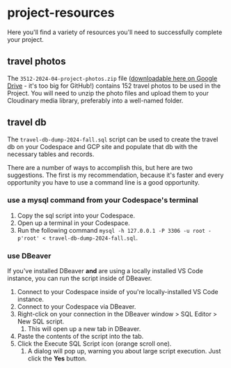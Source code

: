 # project-resources

Here you'll find a variety of resources you'll need to successfully complete your project.

## travel photos

The `3512-2024-04-project-photos.zip` file ([downloadable here on Google Drive](https://drive.google.com/file/d/1ds9Jsq8c0wMemvKC35Cwe3G0Rpr2pn42/view?usp=drive_link) - it's too big for GitHub!) contains 152 travel photos to be used in the Project. You will need to unzip the photo files and upload them to your Cloudinary media library, preferably into a well-named folder.

## travel db

The `travel-db-dump-2024-fall.sql` script can be used to create the travel db on your Codespace and GCP site and populate that db with the necessary tables and records.

There are a number of ways to accomplish this, but here are two suggestions. The first is my recommendation, because it's faster and every opportunity you have to use a command line is a good opportunity.

### use a mysql command from your Codespace's terminal

1. Copy the sql script into your Codespace.
2. Open up a terminal in your Codespace.
3. Run the following command `mysql -h 127.0.0.1 -P 3306 -u root -p'root' < travel-db-dump-2024-fall.sql`.

### use DBeaver

If you've installed DBeaver **and** are using a locally installed VS Code instance, you can run the script inside of DBeaver.

1. Connect to your Codespace inside of you're locally-installed VS Code instance.
2. Connect to your Codespace via DBeaver.
3. Right-click on your connection in the DBeaver window > SQL Editor > New SQL script.
    1. This will open up a new tab in DBeaver.
4. Paste the contents of the script into the tab.
5. Click the Execute SQL Script icon (orange scroll one).
    1. A dialog will pop up, warning you about large script execution. Just click the **Yes** button.
